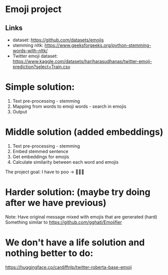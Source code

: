 # Emoji project

## Links

- dataset: https://github.com/datasets/emojis
- stemming nltk: https://www.geeksforgeeks.org/python-stemming-words-with-nltk/
- Twitter emoji dataset: https://www.kaggle.com/datasets/hariharasudhanas/twitter-emoji-prediction?select=Train.csv

# Simple solution:

1. Text pre-processing - stemming
2. Mapping from words to emoji words - search in emojis
3. Output

# Middle solution (added embeddings)

1. Text pre-processing - stemming
2. Embed stemmed sentence
3. Get embeddings for emojis
4. Calculate similarity between each word and emojis

The project goal: I have to poo -> 🙋🚽💩

# Harder solution: (maybe try doing after we have previous)

Note: Have original message mixed with emojis that are generated (hard) 
Something similar to https://github.com/gghati/Emojifier

# We don't have a life solution and nothing better to do:

https://huggingface.co/cardiffnlp/twitter-roberta-base-emoji

